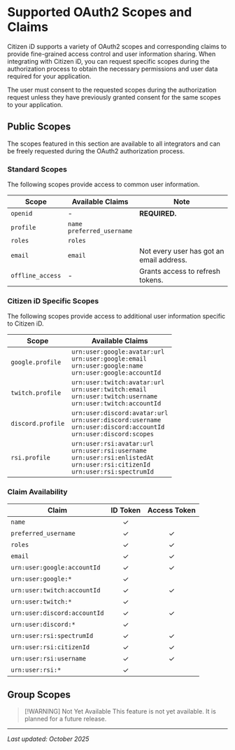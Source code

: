 # Supported OAuth2 Scopes and Claims

Citizen iD supports a variety of OAuth2 scopes and corresponding claims to provide fine-grained access control and user information sharing.
When integrating with Citizen iD, you can request specific scopes during the authorization process to obtain the necessary permissions and user data required for your application.

The user must consent to the requested scopes during the authorization request unless they have previously granted consent for the same scopes to your application.

## Public Scopes

The scopes featured in this section are available to all integrators and can be freely requested during the OAuth2 authorization process.

### Standard Scopes

The following scopes provide access to common user information.

| Scope             | Available Claims               | Note                                     | 
|-------------------|--------------------------------|------------------------------------------| 
| `openid`          | -                              | **REQUIRED.**                            | 
| `profile`         | `name`<br>`preferred_username` |                                          | 
| `roles`           | `roles`                        |                                          | 
| `email`           | `email`                        | Not every user has got an email address. | 
| `offline_access`  | -                              | Grants access to refresh tokens.         | 

### Citizen iD Specific Scopes

The following scopes provide access to additional user information specific to Citizen iD.

| Scope             | Available Claims                                                                                                                           |
|-------------------|--------------------------------------------------------------------------------------------------------------------------------------------|
| `google.profile`  | `urn:user:google:avatar:url`<br>`urn:user:google:email`<br>`urn:user:google:name`<br>`urn:user:google:accountId`                           |
| `twitch.profile`  | `urn:user:twitch:avatar:url`<br>`urn:user:twitch:email`<br>`urn:user:twitch:username`<br>`urn:user:twitch:accountId`                       |
| `discord.profile` | `urn:user:discord:avatar:url`<br>`urn:user:discord:username`<br>`urn:user:discord:accountId`<br>`urn:user:discord:scopes`                  |
| `rsi.profile`     | `urn:user:rsi:avatar:url`<br>`urn:user:rsi:username`<br>`urn:user:rsi:enlistedAt`<br>`urn:user:rsi:citizenId`<br>`urn:user:rsi:spectrumId` |

### Claim Availability

| Claim                        | ID Token | Access Token |
|------------------------------|:--------:|:------------:|
| `name`                       | &check;  |              |
| `preferred_username`         | &check;  |   &check;    |
| `roles`                      | &check;  |   &check;    |
| `email`                      | &check;  |   &check;    |
| `urn:user:google:accountId`  | &check;  |   &check;    |
| `urn:user:google:*`          | &check;  |              |
| `urn:user:twitch:accountId`  | &check;  |   &check;    |
| `urn:user:twitch:*`          | &check;  |              |
| `urn:user:discord:accountId` | &check;  |   &check;    |
| `urn:user:discord:*`         | &check;  |              |
| `urn:user:rsi:spectrumId`    | &check;  |   &check;    |
| `urn:user:rsi:citizenId`     | &check;  |   &check;    |
| `urn:user:rsi:username`      | &check;  |   &check;    |
| `urn:user:rsi:*`             | &check;  |              |

## Group Scopes

> [!WARNING] Not Yet Available
> This feature is not yet available. It is planned for a future release.

---

*Last updated: October 2025*
